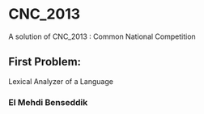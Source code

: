 # CNC_2013
A solution of CNC_2013 : Common National Competition


## First Problem:
Lexical Analyzer of a Language




### El Mehdi Benseddik

